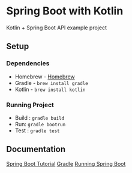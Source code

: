 # Spring Boot with Kotlin

Kotlin + Spring Boot API example project

## Setup

### Dependencies

- Homebrew - [Homebrew](https://brew.sh)
- Gradle - `brew install gradle`
- Kotlin - `brew install kotlin`

### Running Project

- Build : `gradle build`
- Run: `gradle bootrun`
- Test : `gradle test`

## Documentation

[Spring Boot Tutorial](https://spring.io/guides/tutorials/spring-boot-kotlin/)
[Gradle](https://docs.gradle.org)
[Running Spring Boot](https://docs.spring.io/spring-boot/docs/current/reference/html/using-boot-running-your-application.html)